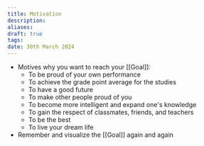 ```yaml
---
title: Motivation
description: 
aliases: 
draft: true
tags: 
date: 30th March 2024
---
```

- Motives why you want to reach your [[Goal]]:
    - To be proud of your own performance
    - To achieve the grade point average for the studies
    - To have a good future
    - To make other people proud of you
    - To become more intelligent and expand one's knowledge
    - To gain the respect of classmates, friends, and teachers
    - To be the best
    - To live your dream life
- Remember and visualize the [[Goal]] again and again